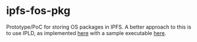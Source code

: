 # ipfs-fos-pkg
Prototype/PoC for storing OS packages in IPFS. A better approach to this is to use IPLD, as implemented [here](https://github.com/versatus/versatus/tree/main/crates/web3_pkg) with a sample executable [here](https://github.com/versatus/versatus/blob/main/examples/web3-pkg.rs).
